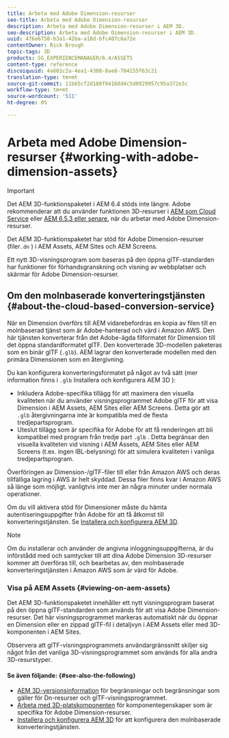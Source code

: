 ```yaml
---
title: Arbeta med Adobe Dimension-resurser
seo-title: Arbeta med Adobe Dimension-resurser
description: Arbeta med Adobe Dimension-resurser i AEM 3D.
seo-description: Arbeta med Adobe Dimension-resurser i AEM 3D.
uuid: 476e6758-b3a1-42ba-a18d-bfc407c6a72e
contentOwner: Rick Brough
topic-tags: 3D
products: SG_EXPERIENCEMANAGER/6.4/ASSETS
content-type: reference
discoiquuid: 4a601c2a-4ea1-4308-8ae8-704155f63c21
translation-type: tm+mt
source-git-commit: 11b65cf2d180f04168d4c5d0929957c95a372e3c
workflow-type: tm+mt
source-wordcount: '511'
ht-degree: 0%

---
```



# Arbeta med Adobe Dimension-resurser {#working-with-adobe-dimension-assets}

>[!IMPORTANT]
>
>Det AEM 3D-funktionspaketet i AEM 6.4 stöds inte längre. Adobe rekommenderar att du använder funktionen 3D-resurser i [AEM som Cloud Service](https://docs.adobe.com/content/help/en/experience-manager-cloud-service/assets/dynamicmedia/assets-3d.html) eller [AEM 6.5.3 eller senare.](https://docs.adobe.com/content/help/en/experience-manager-65/assets/dynamic/assets-3d.html) när du arbetar med Adobe Dimension-resurser.

Det AEM 3D-funktionspaketet har stöd för Adobe Dimension-resurser (filer`.dn` ) i AEM Assets, AEM Sites och AEM Screens.

Ett nytt 3D-visningsprogram som baseras på den öppna glTF-standarden har funktioner för förhandsgranskning och visning av webbplatser och skärmar för Adobe Dimension-resurser.

## Om den molnbaserade konverteringstjänsten {#about-the-cloud-based-conversion-service}

När en Dimension överförs till AEM vidarebefordras en kopia av filen till en molnbaserad tjänst som är Adobe-hanterad och värd i Amazon AWS. Den här tjänsten konverterar från det Adobe-ägda filformatet för Dimension till det öppna standardformatet glTF. Den konverterade 3D-modellen paketeras som en binär glTF (`.glb`). AEM lagrar den konverterade modellen med den primära Dimensionen som en återgivning.

Du kan konfigurera konverteringsformatet på något av två sätt (mer information finns i `.glb` Installera och konfigurera AEM 3D [](install-config-3d.md) ):

* Inkludera Adobe-specifika tillägg för att maximera den visuella kvaliteten när du använder visningsprogrammet Adobe glTF för att visa Dimension i AEM Assets, AEM Sites eller AEM Screens. Detta gör att `.glb` återgivningarna inte är kompatibla med de flesta tredjepartsprogram.
* Uteslut tillägg som är specifika för Adobe för att få renderingen att bli kompatibel med program från tredje part `.glb` . Detta begränsar den visuella kvaliteten vid visning i AEM Assets, AEM Sites eller AEM Screens (t.ex. ingen IBL-belysning) för att simulera kvaliteten i vanliga tredjepartsprogram.

Överföringen av Dimension-/glTF-filer till eller från Amazon AWS och deras tillfälliga lagring i AWS är helt skyddad. Dessa filer finns kvar i Amazon AWS så länge som möjligt. vanligtvis inte mer än några minuter under normala operationer.

Om du vill aktivera stöd för Dimensioner måste du hämta autentiseringsuppgifter från Adobe för att få åtkomst till konverteringstjänsten. Se [Installera och konfigurera AEM 3D](install-config-3d.md).

>[!NOTE]
>
>Om du installerar och använder de angivna inloggningsuppgifterna, är du införstådd med och samtycker till att dina Adobe Dimension 3D-resurser kommer att överföras till, och bearbetas av, den molnbaserade konverteringstjänsten i Amazon AWS som är värd för Adobe.

### Visa på AEM Assets {#viewing-on-aem-assets}

Det AEM 3D-funktionspaketet innehåller ett nytt visningsprogram baserat på den öppna glTF-standarden som används för att visa Adobe Dimension-resurser. Det här visningsprogrammet markeras automatiskt när du öppnar en Dimension eller en zippad glTF-fil i detaljvyn i AEM Assets eller med 3D-komponenten i AEM Sites.

Observera att glTF-visningsprogrammets användargränssnitt skiljer sig något från det vanliga 3D-visningsprogrammet som används för alla andra 3D-resurstyper.

#### Se även följande: {#see-also-the-following}

* [AEM 3D-versionsinformation](/help/release-notes/aem3d-release-notes.md) för begränsningar och begränsningar som gäller för Dn-resurser och glTF-visningsprogrammet.
* [Arbeta med 3D-platskomponenten](using-the-3d-sites-component.md) för komponentegenskaper som är specifika för Adobe Dimension-resurser.
* [Installera och konfigurera AEM 3D](install-config-3d.md) för att konfigurera den molnbaserade konverteringstjänsten.

